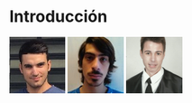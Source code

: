 # Introducción

[![](/assets/airam.png)]("https://github.com/AiramNavas")  [![](/assets/jorge.jpg)]("https://github.com/Ediolot")  [![](/assets/kevin.png)]("https://github.com/alu0100880625")


